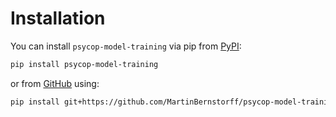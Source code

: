 # Installation

You can install `psycop-model-training` via pip from [PyPI]:

```bash
pip install psycop-model-training
```

or from [GitHub] using:

```bash
pip install git+https://github.com/MartinBernstorff/psycop-model-training
```

[pip]: https://pip.pypa.io/en/stable/
[PyPI]: https://pypi.org/project/psycop-model-training/
[GitHub]: https://github.com/MartinBernstorff/psycop-model-training